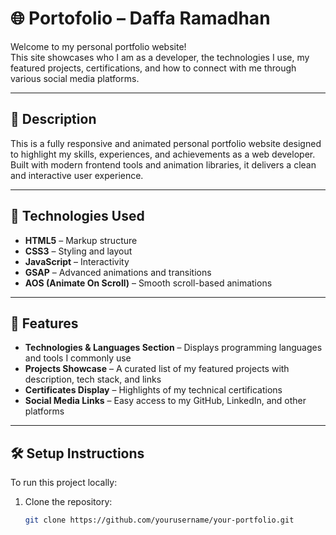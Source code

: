 # 🌐 Portofolio – Daffa Ramadhan

Welcome to my personal portfolio website!  
This site showcases who I am as a developer, the technologies I use, my featured projects, certifications, and how to connect with me through various social media platforms.

---

## 📝 Description

This is a fully responsive and animated personal portfolio website designed to highlight my skills, experiences, and achievements as a web developer. Built with modern frontend tools and animation libraries, it delivers a clean and interactive user experience.

---

## 🚀 Technologies Used

- **HTML5** – Markup structure  
- **CSS3** – Styling and layout  
- **JavaScript** – Interactivity  
- **GSAP** – Advanced animations and transitions  
- **AOS (Animate On Scroll)** – Smooth scroll-based animations  

---

## 📌 Features

- **Technologies & Languages Section** – Displays programming languages and tools I commonly use  
- **Projects Showcase** – A curated list of my featured projects with description, tech stack, and links  
- **Certificates Display** – Highlights of my technical certifications  
- **Social Media Links** – Easy access to my GitHub, LinkedIn, and other platforms  

---

## 🛠️ Setup Instructions

To run this project locally:

1. Clone the repository:
   ```bash
   git clone https://github.com/yourusername/your-portfolio.git

